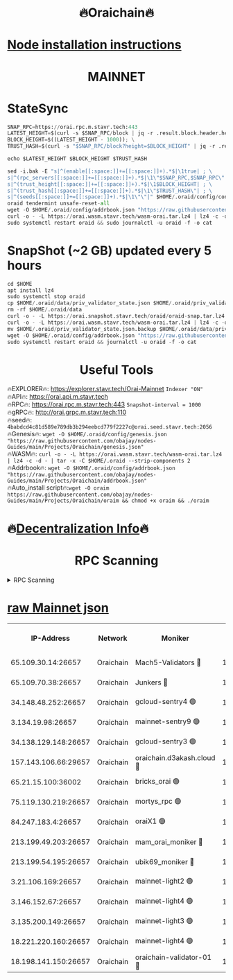 <h1 align="center"> 🔥Oraichain🔥</h1>

[Node installation instructions](https://github.com/obajay/nodes-Guides/tree/main/Projects/Oraichain)
=
<h1 align="center"> MAINNET</h1>

# StateSync
```python
SNAP_RPC=https://orai.rpc.m.stavr.tech:443
LATEST_HEIGHT=$(curl -s $SNAP_RPC/block | jq -r .result.block.header.height); \
BLOCK_HEIGHT=$((LATEST_HEIGHT - 1000)); \
TRUST_HASH=$(curl -s "$SNAP_RPC/block?height=$BLOCK_HEIGHT" | jq -r .result.block_id.hash)

echo $LATEST_HEIGHT $BLOCK_HEIGHT $TRUST_HASH

sed -i.bak -E "s|^(enable[[:space:]]+=[[:space:]]+).*$|\1true| ; \
s|^(rpc_servers[[:space:]]+=[[:space:]]+).*$|\1\"$SNAP_RPC,$SNAP_RPC\"| ; \
s|^(trust_height[[:space:]]+=[[:space:]]+).*$|\1$BLOCK_HEIGHT| ; \
s|^(trust_hash[[:space:]]+=[[:space:]]+).*$|\1\"$TRUST_HASH\"| ; \
s|^(seeds[[:space:]]+=[[:space:]]+).*$|\1\"\"|" $HOME/.oraid/config/config.toml
oraid tendermint unsafe-reset-all
wget -O $HOME/.oraid/config/addrbook.json "https://raw.githubusercontent.com/obajay/nodes-Guides/main/Projects/Oraichain/addrbook.json"
curl -o - -L https://orai.wasm.stavr.tech/wasm-orai.tar.lz4 | lz4 -c -d - | tar -x -C $HOME/.oraid --strip-components 2
sudo systemctl restart oraid && sudo journalctl -u oraid -f -o cat
```
# SnapShot (~2 GB) updated every 5 hours
```python
cd $HOME
apt install lz4
sudo systemctl stop oraid
cp $HOME/.oraid/data/priv_validator_state.json $HOME/.oraid/priv_validator_state.json.backup
rm -rf $HOME/.oraid/data
curl -o - -L https://orai.snapshot.stavr.tech/oraid/oraid-snap.tar.lz4 | lz4 -c -d - | tar -x -C $HOME/.oraid --strip-components 2
curl -o - -L https://orai.wasm.stavr.tech/wasm-orai.tar.lz4 | lz4 -c -d - | tar -x -C $HOME/.oraid --strip-components 2
mv $HOME/.oraid/priv_validator_state.json.backup $HOME/.oraid/data/priv_validator_state.json
wget -O $HOME/.oraid/config/addrbook.json "https://raw.githubusercontent.com/obajay/nodes-Guides/main/Projects/Oraichain/addrbook.json"
sudo systemctl restart oraid && journalctl -u oraid -f -o cat
```

 <h1 align="center"> Useful Tools</h1>

🔥EXPLORER🔥:     https://explorer.stavr.tech/Orai-Mainnet        `Indexer "ON"` \
🔥API🔥:          https://orai.api.m.stavr.tech \
🔥RPC🔥:          https://orai.rpc.m.stavr.tech:443              `Snapshot-interval = 1000` \
🔥gRPC🔥:         http://orai.grpc.m.stavr.tech:110 \
🔥seed🔥:      `4babdcd4c81d589e789db3b294eebcd779f2227c@orai.seed.stavr.tech:2056` \
🔥Genesis🔥:   `wget -O $HOME/.oraid/config/genesis.json "https://raw.githubusercontent.com/obajay/nodes-Guides/main/Projects/Oraichain/genesis.json"` \
🔥WASM🔥:      `curl -o - -L https://orai.wasm.stavr.tech/wasm-orai.tar.lz4 | lz4 -c -d - | tar -x -C $HOME/.oraid --strip-components 2` \
🔥Addrbook🔥:  `wget -O $HOME/.oraid/config/addrbook.json "https://raw.githubusercontent.com/obajay/nodes-Guides/main/Projects/Oraichain/addrbook.json"` \
🔥Auto_install script🔥:`wget -O oraim https://raw.githubusercontent.com/obajay/nodes-Guides/main/Projects/Oraichain/oraim && chmod +x oraim && ./oraim`

🔥[Decentralization Info](https://github.com/obajay/StateSync-snapshots/tree/main/Projects/Oraichain/Decentralization)🔥
=
<h1 align="center"> RPC Scanning</h1>

<details>
<summary>RPC Scanning</summary>

<h2 align="center"> We scan nodes in real time every 4 hours. And we provide the final result of RPC endpoints.
We cannot influence the operation of these nodes in any way. </h2>


```python
If Voting Power is higher than 0 --> then the Node is a validator of the network and may be subject to attack and be a potential threat to the chain.
```
```python
We marked such validators with a red symbol
```

</details>

[raw Mainnet json](https://rpc-check.oraim.stavr.tech/oraim/rpc-oraim-result.json)
=


<table><tr><th>IP-Address</th><th>Network</th><th>Moniker</th><th>Latest Block Height</th><th>Earliest Block Height</th><th>Catching Up</th><th>Tx Index</th><th>Voting Power</th><th>Scan Time</th></tr><tr><td>65.109.30.14:26657</td><td>Oraichain</td><td>Mach5-Validators 🔴</td><td>16831805</td><td>0</td><td>False</td><td>off</td><td>212</td><td>2024-03-23T20:26:58.568864016UTC</td></tr><tr><td>65.109.70.38:26657</td><td>Oraichain</td><td>Junkers 🔴</td><td>16831816</td><td>0</td><td>False</td><td>off</td><td>196374</td><td>2024-03-23T20:27:15.991766699UTC</td></tr><tr><td>34.148.48.252:26657</td><td>Oraichain</td><td>gcloud-sentry4 🟢</td><td>16831761</td><td>1</td><td>False</td><td>on</td><td>0</td><td>2024-03-23T20:26:07.463449974UTC</td></tr><tr><td>3.134.19.98:26657</td><td>Oraichain</td><td>mainnet-sentry9 🟢</td><td>16831782</td><td>1</td><td>False</td><td>on</td><td>0</td><td>2024-03-23T20:26:31.930322585UTC</td></tr><tr><td>34.138.129.148:26657</td><td>Oraichain</td><td>gcloud-sentry3 🟢</td><td>16831792</td><td>1</td><td>False</td><td>on</td><td>0</td><td>2024-03-23T20:26:44.848891095UTC</td></tr><tr><td>157.143.106.66:29657</td><td>Oraichain</td><td>oraichain.d3akash.cloud 🔴</td><td>16831768</td><td>15047495</td><td>False</td><td>on</td><td>222</td><td>2024-03-23T20:26:15.990365904UTC</td></tr><tr><td>65.21.15.100:36002</td><td>Oraichain</td><td>bricks_orai 🟢</td><td>16831811</td><td>15848470</td><td>False</td><td>on</td><td>0</td><td>2024-03-23T20:27:05.234952503UTC</td></tr><tr><td>75.119.130.219:26657</td><td>Oraichain</td><td>mortys_rpc 🟢</td><td>16831799</td><td>15960001</td><td>False</td><td>on</td><td>0</td><td>2024-03-23T20:26:51.919541454UTC</td></tr><tr><td>84.247.183.4:26657</td><td>Oraichain</td><td>oraiX1 🟢</td><td>16831077</td><td>16177601</td><td>False</td><td>on</td><td>0</td><td>2024-03-23T20:27:09.596502756UTC</td></tr><tr><td>213.199.49.203:26657</td><td>Oraichain</td><td>mam_orai_moniker 🔴</td><td>16831776</td><td>16268001</td><td>False</td><td>on</td><td>8</td><td>2024-03-23T20:26:25.113755720UTC</td></tr><tr><td>213.199.54.195:26657</td><td>Oraichain</td><td>ubik69_moniker 🔴</td><td>16831758</td><td>16400001</td><td>False</td><td>on</td><td>1830</td><td>2024-03-23T20:26:04.811741556UTC</td></tr><tr><td>3.21.106.169:26657</td><td>Oraichain</td><td>mainnet-light2 🟢</td><td>16831775</td><td>16436001</td><td>False</td><td>on</td><td>0</td><td>2024-03-23T20:26:24.783990360UTC</td></tr><tr><td>3.146.152.67:26657</td><td>Oraichain</td><td>mainnet-light4 🟢</td><td>16831782</td><td>16436001</td><td>False</td><td>on</td><td>0</td><td>2024-03-23T20:26:32.596362783UTC</td></tr><tr><td>3.135.200.149:26657</td><td>Oraichain</td><td>mainnet-light3 🟢</td><td>16831786</td><td>16436001</td><td>False</td><td>on</td><td>0</td><td>2024-03-23T20:26:37.437079736UTC</td></tr><tr><td>18.221.220.160:26657</td><td>Oraichain</td><td>mainnet-light4 🟢</td><td>16831791</td><td>16588001</td><td>False</td><td>on</td><td>0</td><td>2024-03-23T20:26:42.151502453UTC</td></tr><tr><td>18.198.141.150:26657</td><td>Oraichain</td><td>oraichain-validator-01 🔴</td><td>16831807</td><td>16650390</td><td>False</td><td>on</td><td>32574</td><td>2024-03-23T20:27:00.844998390UTC</td></tr></table>
